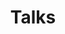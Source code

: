 ---
title: "Talks"
layout: collection
permalink: /talks/
collection: talks
entries_layout: list
show_excerpts: true
---